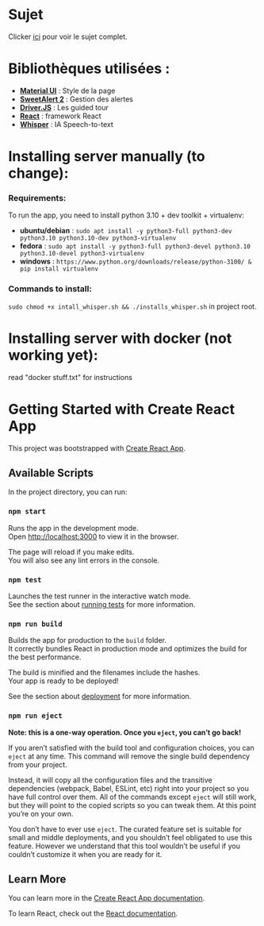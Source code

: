 # Sujet 

Clicker [ici](https://franckbarbier.com/DMiNer/Curriculum_vitae.html) pour voir le sujet complet.

# Bibliothèques utilisées :
- **[Material UI](https://mui.com/)** : Style de la page
- **[SweetAlert 2](https://sweetalert2.github.io/)** : Gestion des alertes
- **[Driver.JS](https://driverjs.com/)** : Les guided tour
- **[React](https://fr.react.dev/)** : framework React
- **[Whisper](https://openai.com/index/whisper/)** : IA Speech-to-text

# Installing server manually (to change):

### Requirements:
    
To run the app, you need to install python 3.10 + dev toolkit + virtualenv:

- **ubuntu/debian** : ``` sudo apt install -y python3-full python3-dev python3.10 python3.10-dev python3-virtualenv ```
- **fedora** : ``` sudo apt install -y python3-full python3-devel python3.10 python3.10-devel python3-virtualenv ```
- **windows** : ``` https://www.python.org/downloads/release/python-3100/ & pip install virtualenv ```

### Commands to install:

``` sudo chmod +x intall_whisper.sh && ./installs_whisper.sh ``` in project root.

# Installing server with docker (not working yet):

read "docker stuff.txt" for instructions

# Getting Started with Create React App

This project was bootstrapped with [Create React App](https://github.com/facebook/create-react-app).

## Available Scripts

In the project directory, you can run:

### `npm start`

Runs the app in the development mode.\
Open [http://localhost:3000](http://localhost:3000) to view it in the browser.

The page will reload if you make edits.\
You will also see any lint errors in the console.

### `npm test`

Launches the test runner in the interactive watch mode.\
See the section about [running tests](https://facebook.github.io/create-react-app/docs/running-tests) for more information.

### `npm run build`

Builds the app for production to the `build` folder.\
It correctly bundles React in production mode and optimizes the build for the best performance.

The build is minified and the filenames include the hashes.\
Your app is ready to be deployed!

See the section about [deployment](https://facebook.github.io/create-react-app/docs/deployment) for more information.

### `npm run eject`

**Note: this is a one-way operation. Once you `eject`, you can’t go back!**

If you aren’t satisfied with the build tool and configuration choices, you can `eject` at any time. This command will remove the single build dependency from your project.

Instead, it will copy all the configuration files and the transitive dependencies (webpack, Babel, ESLint, etc) right into your project so you have full control over them. All of the commands except `eject` will still work, but they will point to the copied scripts so you can tweak them. At this point you’re on your own.

You don’t have to ever use `eject`. The curated feature set is suitable for small and middle deployments, and you shouldn’t feel obligated to use this feature. However we understand that this tool wouldn’t be useful if you couldn’t customize it when you are ready for it.

## Learn More

You can learn more in the [Create React App documentation](https://facebook.github.io/create-react-app/docs/getting-started).

To learn React, check out the [React documentation](https://reactjs.org/).
